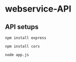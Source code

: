 # webservice-API

## API setups
```
npm install express
```
```
npm install cors
```
```
node app.js
```
